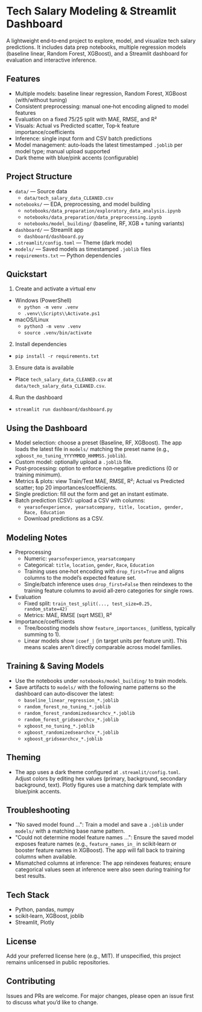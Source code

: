 # Tech Salary Modeling & Streamlit Dashboard

A lightweight end‑to‑end project to explore, model, and visualize tech salary predictions. It includes data prep notebooks, multiple regression models (baseline linear, Random Forest, XGBoost), and a Streamlit dashboard for evaluation and interactive inference.

## Features
- Multiple models: baseline linear regression, Random Forest, XGBoost (with/without tuning)
- Consistent preprocessing: manual one‑hot encoding aligned to model features
- Evaluation on a fixed 75/25 split with MAE, RMSE, and R²
- Visuals: Actual vs Predicted scatter, Top‑k feature importance/coefficients
- Inference: single input form and CSV batch predictions
- Model management: auto‑loads the latest timestamped `.joblib` per model type; manual upload supported
- Dark theme with blue/pink accents (configurable)

## Project Structure
- `data/` — Source data
  - `data/tech_salary_data_CLEANED.csv`
- `notebooks/` — EDA, preprocessing, and model building
  - `notebooks/data_preparation/exploratory_data_analysis.ipynb`
  - `notebooks/data_preparation/data_preprocessing.ipynb`
  - `notebooks/model_building/` (baseline, RF, XGB + tuning variants)
- `dashboard/` — Streamlit app
  - `dashboard/dashboard.py`
- `.streamlit/config.toml` — Theme (dark mode)
- `models/` — Saved models as timestamped `.joblib` files
- `requirements.txt` — Python dependencies

## Quickstart
1) Create and activate a virtual env
- Windows (PowerShell)
  - `python -m venv .venv`
  - `.venv\\Scripts\\Activate.ps1`
- macOS/Linux
  - `python3 -m venv .venv`
  - `source .venv/bin/activate`

2) Install dependencies
- `pip install -r requirements.txt`

3) Ensure data is available
- Place `tech_salary_data_CLEANED.csv` at `data/tech_salary_data_CLEANED.csv`.

4) Run the dashboard
- `streamlit run dashboard/dashboard.py`

## Using the Dashboard
- Model selection: choose a preset (Baseline, RF, XGBoost). The app loads the latest file in `models/` matching the preset name (e.g., `xgboost_no_tuning_YYYYMMDD_HHMMSS.joblib`).
- Custom model: optionally upload a `.joblib` file.
- Post‑processing: option to enforce non‑negative predictions (0 or training minimum).
- Metrics & plots: view Train/Test MAE, RMSE, R²; Actual vs Predicted scatter; top 20 importances/coefficients.
- Single prediction: fill out the form and get an instant estimate.
- Batch prediction (CSV): upload a CSV with columns:
  - `yearsofexperience, yearsatcompany, title, location, gender, Race, Education`
  - Download predictions as a CSV.

## Modeling Notes
- Preprocessing
  - Numeric: `yearsofexperience`, `yearsatcompany`
  - Categorical: `title`, `location`, `gender`, `Race`, `Education`
  - Training uses one‑hot encoding with `drop_first=True` and aligns columns to the model’s expected feature set.
  - Single/batch inference uses `drop_first=False` then reindexes to the training feature columns to avoid all‑zero categories for single rows.
- Evaluation
  - Fixed split: `train_test_split(..., test_size=0.25, random_state=42)`
  - Metrics: MAE, RMSE (sqrt MSE), R²
- Importance/coefficients
  - Tree/boosting models show `feature_importances_` (unitless, typically summing to 1).
  - Linear models show `|coef_|` (in target units per feature unit). This means scales aren’t directly comparable across model families.

## Training & Saving Models
- Use the notebooks under `notebooks/model_building/` to train models.
- Save artifacts to `models/` with the following name patterns so the dashboard can auto‑discover the latest:
  - `baseline_linear_regression_*.joblib`
  - `random_forest_no_tuning_*.joblib`
  - `random_forest_randomizedsearchcv_*.joblib`
  - `random_forest_gridsearchcv_*.joblib`
  - `xgboost_no_tuning_*.joblib`
  - `xgboost_randomizedsearchcv_*.joblib`
  - `xgboost_gridsearchcv_*.joblib`

## Theming
- The app uses a dark theme configured at `.streamlit/config.toml`. Adjust colors by editing hex values (primary, background, secondary background, text). Plotly figures use a matching dark template with blue/pink accents.

## Troubleshooting
- "No saved model found …": Train a model and save a `.joblib` under `models/` with a matching base name pattern.
- "Could not determine model feature names …": Ensure the saved model exposes feature names (e.g., `feature_names_in_` in scikit‑learn or booster feature names in XGBoost). The app will fall back to training columns when available.
- Mismatched columns at inference: The app reindexes features; ensure categorical values seen at inference were also seen during training for best results.

## Tech Stack
- Python, pandas, numpy
- scikit‑learn, XGBoost, joblib
- Streamlit, Plotly

## License
Add your preferred license here (e.g., MIT). If unspecified, this project remains unlicensed in public repositories.

## Contributing
Issues and PRs are welcome. For major changes, please open an issue first to discuss what you’d like to change.

